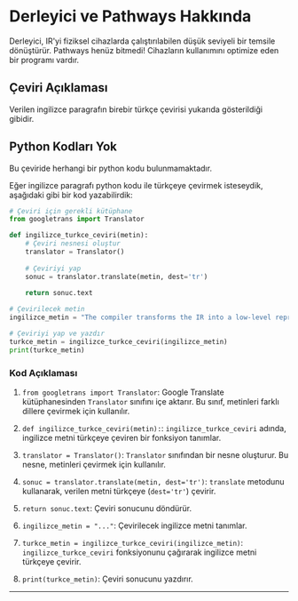 # Derleyici ve Pathways Hakkında

Derleyici, IR'yi fiziksel cihazlarda çalıştırılabilen düşük seviyeli bir temsile dönüştürür. Pathways henüz bitmedi! Cihazların kullanımını optimize eden bir programı vardır.

## Çeviri Açıklaması

Verilen ingilizce paragrafın birebir türkçe çevirisi yukarıda gösterildiği gibidir.

## Python Kodları Yok

Bu çeviride herhangi bir python kodu bulunmamaktadır.

Eğer ingilizce paragrafı python kodu ile türkçeye çevirmek isteseydik, aşağıdaki gibi bir kod yazabilirdik:

```python
# Çeviri için gerekli kütüphane
from googletrans import Translator

def ingilizce_turkce_ceviri(metin):
    # Çeviri nesnesi oluştur
    translator = Translator()
    
    # Çeviriyi yap
    sonuc = translator.translate(metin, dest='tr')
    
    return sonuc.text

# Çevirilecek metin
ingilizce_metin = "The compiler transforms the IR into a low-level representation that can then be executed on physical devices. Pathways is not done yet! It has a schedule that optimizes the usage of the devices."

# Çeviriyi yap ve yazdır
turkce_metin = ingilizce_turkce_ceviri(ingilizce_metin)
print(turkce_metin)
```

### Kod Açıklaması

1. `from googletrans import Translator`: Google Translate kütüphanesinden `Translator` sınıfını içe aktarır. Bu sınıf, metinleri farklı dillere çevirmek için kullanılır.

2. `def ingilizce_turkce_ceviri(metin):`: `ingilizce_turkce_ceviri` adında, ingilizce metni türkçeye çeviren bir fonksiyon tanımlar.

3. `translator = Translator()`: `Translator` sınıfından bir nesne oluşturur. Bu nesne, metinleri çevirmek için kullanılır.

4. `sonuc = translator.translate(metin, dest='tr')`: `translate` metodunu kullanarak, verilen metni türkçeye (`dest='tr'`) çevirir.

5. `return sonuc.text`: Çeviri sonucunu döndürür.

6. `ingilizce_metin = "..."`: Çevirilecek ingilizce metni tanımlar.

7. `turkce_metin = ingilizce_turkce_ceviri(ingilizce_metin)`: `ingilizce_turkce_ceviri` fonksiyonunu çağırarak ingilizce metni türkçeye çevirir.

8. `print(turkce_metin)`: Çeviri sonucunu yazdırır.

---

